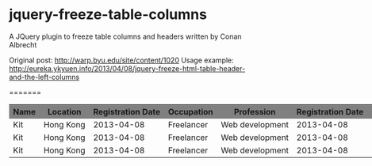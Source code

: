 jquery-freeze-table-columns
===========================

A JQuery plugin to freeze table columns and headers written by Conan Albrecht

Original post: http://warp.byu.edu/site/content/1020
Usage example:  http://eureka.ykyuen.info/2013/04/08/jquery-freeze-html-table-header-and-the-left-columns




=======
<!DOCTYPE html>
<html>
  <head>
  <meta charset="UTF-8" />
  <style type="text/css">
    body {
      margin: 0px auto;
      width: 800px;
    }
    #freeze-table {
      width: 1200px;
    }
    th {
      background-color: grey;
    }
  </style>
  <script src="//ajax.googleapis.com/ajax/libs/jquery/1.9.1/jquery.min.js"></script>
  <script src="jquery.freezetablecolumns.1.1.js"></script>
  <script type="text/javascript">
    $(document).ready(function(){
      $('#freeze-table').freezeTableColumns({
        width:       800,   // required
        height:      500,   // required
        numFrozen:   2,     // optional
        frozenWidth: 160,   // optional
        clearWidths: true,  // optional
      });
    });
  </script>
  </head>
  <body>
    <table id="freeze-table">
      <tr>
        <th>Name</th>
        <th>Location</th>
        <th>Registration Date</th>
        <th>Occupation</th>
        <th>Profession</th>
        <th>Registration Date</th>
        <th>Occupation</th>
        <th>Profession</th>
      </tr>
      <tr>
        <td>Kit</td>
        <td>Hong Kong</td>
        <td>2013-04-08</td>
        <td>Freelancer</td>
        <td>Web development</td>
        <td>2013-04-08</td>
        <td>Freelancer</td>
        <td>Web development</td>
      </tr>
      <tr>
        <td>Kit</td>
        <td>Hong Kong</td>
        <td>2013-04-08</td>
        <td>Freelancer</td>
        <td>Web development</td>
        <td>2013-04-08</td>
        <td>Freelancer</td>
        <td>Web development</td>
      </tr>
      <tr>
        <td>Kit</td>
        <td>Hong Kong</td>
        <td>2013-04-08</td>
        <td>Freelancer</td>
        <td>Web development</td>
        <td>2013-04-08</td>
        <td>Freelancer</td>
        <td>Web development</td>
      </tr>
    </table>
  </body>
</html>
